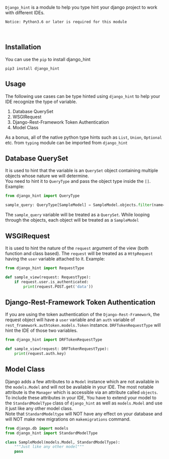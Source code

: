 `Django_hint` is a module to help you type hint your django project to work with different IDEs.

```
Notice: Python3.6 or later is required for this module
```
<br>

## Installation
You can use the `pip` to install django_hint

```
pip3 install django_hint
```

## Usage
The following use cases can be type hinted using `django_hint` to help your IDE recognize the type of variable.
1. Database QuerySet
2. WSGIRequest
3. Django-Rest-Framework Token Authentication
4. Model Class

As a bonus, all of the native python type hints such as `List`, `Union`, `Optional` etc. from `typing` module can be imported from `django_hint`

## Database QuerySet
It is used to hint that the variable is an `QuerySet` object containing multiple objects whose nature we will determine.<br>
You need to hint it to `QueryType` and pass the object type inside the `[]`. Example:
```python
from django_hint import QueryType

sample_query: QueryType[SampleModel] = SampleModel.objects.filter(name='sample')
```

The `sample_query` variable will be treated as a `QuerySet`. While looping through the objects, each object will be treated as a `SampleModel`

## WSGIRequest
It is used to hint the nature of the `request` argument of the view (both function and class based). 
The `request` will be treated as a `HttpRequest` having the `user` variable attached to it. Example:
```python
from django_hint import RequestType

def sample_view(request: RequestType):
    if request.user.is_authenticated:
        print(request.POST.get('data'))
```

## Django-Rest-Framework Token Authentication
If you are using the token authentication of the `Django-Rest-Framework`, the request object will have a `user` variable and an `auth` variable of `rest_framework.authtoken.models.Token` instance. `DRFTokenRequestType` will hint the IDE of those two variables.

```python
from django_hint import DRFTokenRequestType

def sample_view(request: DRFTokenRequestType):
    print(request.auth.key)
```

## Model Class
Django adds a few attributes to a `Model` instance which are not available in the `models.Model` and will not be available in your IDE. 
The most notable attribute is the `Manager` which is accessible via an attribute called `objects`.<br>
To include these attributes in your IDE, You have to extend your model to the `StandardModelType` class of `django_hint` as well as `models.Model` and use it just like any other model class.<br>
Note that `StandardModeltype` will NOT have any effect on your database and will NOT make new migrations on `makemigrations` command.

```python
from django.db import models
from django_hint import StandardModelType

class SampleModel(models.Model, StandardModelType):
    """Just like any other model"""
    pass
```
  

